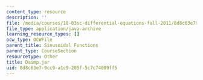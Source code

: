 ```yaml
---
content_type: resource
description: ''
file: /media/courses/18-03sc-differential-equations-fall-2011/8d8c63e79cc9a1c9205f5c7c74009ff5_Daimp.jar
file_type: application/java-archive
learning_resource_types: []
ocw_type: OCWFile
parent_title: Sinusoidal Functions
parent_type: CourseSection
resourcetype: Other
title: Daimp.jar
uid: 8d8c63e7-9cc9-a1c9-205f-5c7c74009ff5
---
```

